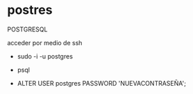 # postres
POSTGRESQL 


acceder por medio de ssh

- sudo -i -u postgres


- psql


- ALTER USER postgres PASSWORD 'NUEVACONTRASEÑA';


